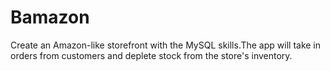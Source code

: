 # Bamazon
Create an Amazon-like storefront with the MySQL skills.The app will take in orders from customers and deplete stock from the store's inventory. 
